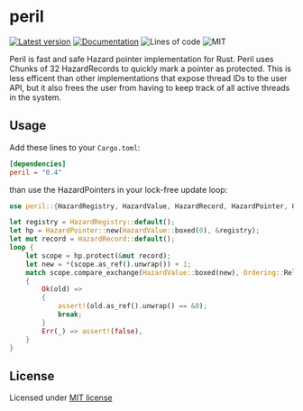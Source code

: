 # peril
[![Latest version](https://img.shields.io/crates/v/peril.svg)](https://crates.io/crates/peril)
[![Documentation](https://docs.rs/peril/badge.svg)](https://docs.rs/peril)
![Lines of code](https://tokei.rs/b1/github/junkerjorg/peril)
![MIT](https://img.shields.io/badge/license-MIT-blue.svg)

Peril is fast and safe Hazard pointer implementation for Rust. 
Peril uses Chunks of 32 HazardRecords to quickly mark a pointer as protected.
This is less efficent than other implementations that expose thread IDs to the user API, 
but it also frees the user from having to keep track of all active threads in the system. 

## Usage

Add these lines to your `Cargo.toml`:

```toml
[dependencies]
peril = "0.4"
```

than use the HazardPointers in your lock-free update loop:

```rust
use peril::{HazardRegistry, HazardValue, HazardRecord, HazardPointer, Ordering};

let registry = HazardRegistry::default();
let hp = HazardPointer::new(HazardValue::boxed(0), &registry);
let mut record = HazardRecord::default();
loop {
    let scope = hp.protect(&mut record);
    let new = *(scope.as_ref().unwrap()) + 1;
    match scope.compare_exchange(HazardValue::boxed(new), Ordering::Relaxed, Ordering::Relaxed)
    {
        Ok(old) =>
        {
            assert!(old.as_ref().unwrap() == &0);
            break;
        }
        Err(_) => assert!(false),
    }
}
```
 
## License

Licensed under [MIT license](http://opensource.org/licenses/MIT)
